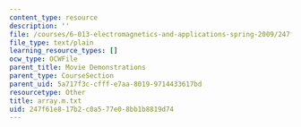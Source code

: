 ```yaml
---
content_type: resource
description: ''
file: /courses/6-013-electromagnetics-and-applications-spring-2009/247f61e817b2c0a577e08bb1b8819d74_array.m.txt
file_type: text/plain
learning_resource_types: []
ocw_type: OCWFile
parent_title: Movie Demonstrations
parent_type: CourseSection
parent_uid: 5a717f3c-cfff-e7aa-8019-9714433617bd
resourcetype: Other
title: array.m.txt
uid: 247f61e8-17b2-c0a5-77e0-8bb1b8819d74
---
```

